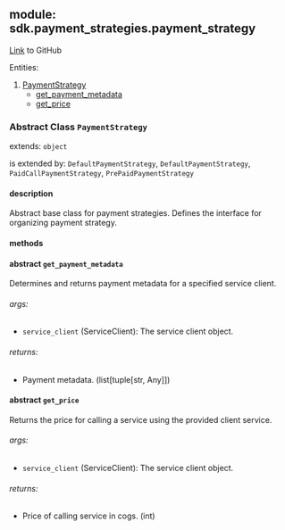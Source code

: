 ## module: sdk.payment_strategies.payment_strategy

[Link](https://github.com/singnet/snet-sdk-python/blob/master/snet/sdk/payment_strategies/payment_strategy.py) to GitHub

Entities:
1. [PaymentStrategy](#abstract-class-paymentstrategy)
   - [get_payment_metadata](#abstract-get-payment-metadata)
   - [get_price](#abstract-get-price)

### Abstract Class `PaymentStrategy`

extends: `object`

is extended by: `DefaultPaymentStrategy`, `DefaultPaymentStrategy`, `PaidCallPaymentStrategy`, `PrePaidPaymentStrategy`

#### description

Abstract base class for payment strategies. Defines the interface for organizing payment strategy.

#### methods

#### abstract `get_payment_metadata`

Determines and returns payment metadata for a specified service client.

###### args:

- `service_client` (ServiceClient): The service client object.

###### returns:

- Payment metadata. (list[tuple[str, Any]])

#### abstract `get_price`

Returns the price for calling a service using the provided client service.

###### args:

- `service_client` (ServiceClient): The service client object.

###### returns:

- Price of calling service in cogs. (int)

